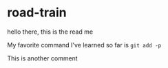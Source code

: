 # road-train
hello there, this is the read me

My favorite command I've learned so far is `git add -p`

This is another comment
